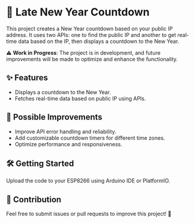 # 🎉 Late New Year Countdown

This project creates a New Year countdown based on your public IP address. It uses two APIs: one to find the public IP and another to get real-time data based on the IP, then displays a countdown to the New Year.

⚠️ **Work in Progress**: The project is in development, and future improvements will be made to optimize and enhance the functionality.

## ✨ Features
- Displays a countdown to the New Year.
- Fetches real-time data based on public IP using APIs.

## 🚀 Possible Improvements
- Improve API error handling and reliability.
- Add customizable countdown timers for different time zones.
- Optimize performance and responsiveness.

## 🛠️ Getting Started
Upload the code to your ESP8266 using Arduino IDE or PlatformIO.

## 🤝 Contribution
Feel free to submit issues or pull requests to improve this project! 🎉

